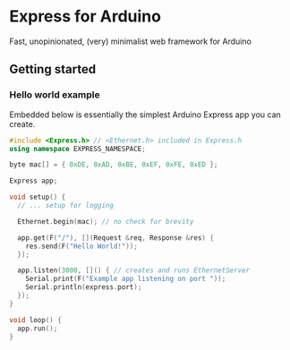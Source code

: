 # Express for Arduino
Fast, unopinionated, (very) minimalist web framework for Arduino

## Getting started

### Hello world example

Embedded below is essentially the simplest Arduino Express app you can create. 

```cpp
#include <Express.h> // <Ethernet.h> included in Express.h
using namespace EXPRESS_NAMESPACE;

byte mac[] = { 0xDE, 0xAD, 0xBE, 0xEF, 0xFE, 0xED };

Express app;

void setup() {
  // ... setup for logging

  Ethernet.begin(mac); // no check for brevity

  app.get(F("/"), [](Request &req, Response &res) {
    res.send(F("Hello World!"));
  });

  app.listen(3000, []() { // creates and runs EthernetServer
    Serial.print(F("Example app listening on port "));
    Serial.println(express.port);
  });
}

void loop() {
  app.run();
}
```
